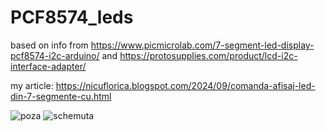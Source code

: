 # PCF8574_leds
based on info from https://www.picmicrolab.com/7-segment-led-display-pcf8574-i2c-arduino/ and https://protosupplies.com/product/lcd-i2c-interface-adapter/

my article: https://nicuflorica.blogspot.com/2024/09/comanda-afisaj-led-din-7-segmente-cu.html

![poza](https://blogger.googleusercontent.com/img/b/R29vZ2xl/AVvXsEgyjIyR4HdidGTHJhB8lH0omUmENRfJG3j03Cu1o91J9_TUzD82u6APbBsTVuSEIbWTX3v9_tvxshNmL-6xKe_Zo20fwksWweCDD63YrhXXoehTuxZtVayUQihTvCR9omZe_bQCzg-xQTXOt8RSfIi5OWePlhmsRnZSzJl5VG9vVi7egILWuYYbHH95s9F5/w200-h150/PCF8574_interfata_i2c_led_06.jpg)
![schemuta](https://blogger.googleusercontent.com/img/b/R29vZ2xl/AVvXsEjIg2WpoOq9nkclZUWUi8Bkr3UlGd5dYr4PLCfzRo489OabuRll2iSAZhFgrJTR1H9g7fykjkXt8Xq7bQrwT99ewqoy19uwtXSxxWxIZ2Kj8E56_5zaFCQgeWAtTljkpylwPwbyQPxi1RZ3pVd7O7_cZe5oaOdvUeqlKJngSpa8i5_j9ndxrohEq9SJlL_t/w200-h150/PCF8574_module_i2c_schematic.jpg)

